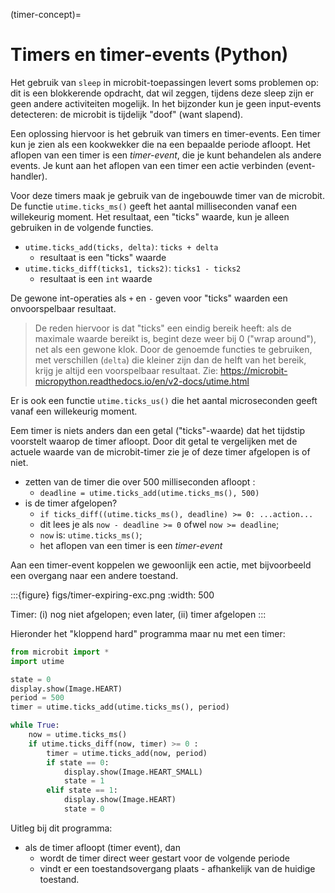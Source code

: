 (timer-concept)=
# Timers en timer-events (Python)

Het gebruik van `sleep` in microbit-toepassingen levert soms problemen op:
dit is een blokkerende opdracht, dat wil zeggen, tijdens deze sleep zijn er geen andere activiteiten mogelijk.
In het bijzonder kun je geen input-events detecteren: de microbit is tijdelijk "doof" (want slapend).

Een oplossing hiervoor is het gebruik van timers en timer-events.
Een timer kun je zien als een kookwekker die na een bepaalde periode afloopt.
Het aflopen van een timer is een *timer-event*, die je kunt behandelen als andere events.
Je kunt aan het aflopen van een timer een actie verbinden (event-handler).

Voor deze timers maak je gebruik van de ingebouwde timer van de microbit.
De functie `utime.ticks_ms()` geeft het aantal milliseconden vanaf een willekeurig moment.
Het resultaat, een "ticks" waarde, kun je alleen gebruiken in de volgende functies.

* `utime.ticks_add(ticks, delta)`: `ticks + delta`
    * resultaat is een "ticks" waarde
* `utime.ticks_diff(ticks1, ticks2)`: `ticks1 - ticks2`
    * resultaat is een `int` waarde

De gewone int-operaties als `+` en `-` geven voor "ticks" waarden een onvoorspelbaar resultaat.

> De reden hiervoor is dat "ticks" een eindig bereik heeft: als de maximale waarde bereikt is, begint deze weer bij 0 ("wrap around"), net als een gewone klok. Door de genoemde functies te gebruiken, met verschillen (`delta`) die kleiner zijn dan de helft van het bereik, krijg je altijd een voorspelbaar resultaat.
> Zie: https://microbit-micropython.readthedocs.io/en/v2-docs/utime.html

Er is ook een functie `utime.ticks_us()` die het aantal microseconden geeft vanaf een willekeurig moment.

Eem timer is niets anders dan een getal ("ticks"-waarde) dat het tijdstip voorstelt waarop de timer afloopt.
Door dit getal te vergelijken met de actuele waarde van de microbit-timer zie je of deze timer afgelopen is of niet.

* zetten van de timer die over 500 milliseconden afloopt : 
    * `deadline = utime.ticks_add(utime.ticks_ms(), 500)`
* is de timer afgelopen? 
    * `if ticks_diff((utime.ticks_ms(), deadline) >= 0: ...action...`
    * dit lees je als `now - deadline >= 0` ofwel `now >= deadline`;      
    * `now` is: `utime.ticks_ms()`;
    * het aflopen van een timer is een *timer-event*
    
Aan een timer-event koppelen we gewoonlijk een actie,
met bijvoorbeeld een overgang naar een andere toestand.

:::{figure} figs/timer-expiring-exc.png
:width: 500

Timer: (i) nog niet afgelopen; even later, (ii) timer afgelopen
:::

Hieronder het "kloppend hard" programma maar nu met een timer:

```Python
from microbit import *
import utime

state = 0
display.show(Image.HEART)
period = 500
timer = utime.ticks_add(utime.ticks_ms(), period)

while True:
    now = utime.ticks_ms()
    if utime.ticks_diff(now, timer) >= 0 :
        timer = utime.ticks_add(now, period)
        if state == 0:
            display.show(Image.HEART_SMALL)
            state = 1
        elif state == 1:
            display.show(Image.HEART)
            state = 0
```

Uitleg bij dit programma:

* als de timer afloopt (timer event), dan
    * wordt de timer direct weer gestart voor de volgende periode
    * vindt er een toestandsovergang plaats - afhankelijk van de huidige toestand.
